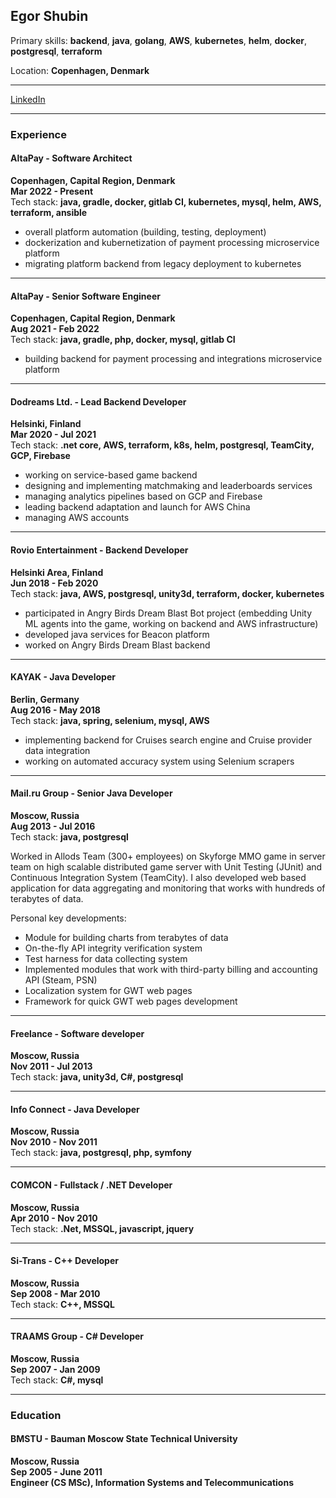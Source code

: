 ## Egor Shubin

Primary skills: **backend**, **java**, **golang**, **AWS**, **kubernetes**, **helm**, **docker**, **postgresql**, **terraform**

Location: **Copenhagen, Denmark**

<hr/>

[LinkedIn](https://www.linkedin.com/in/egor-shubin/?locale=en_US)<br>

<hr/>

### Experience

#### AltaPay - Software Architect

**Copenhagen, Capital Region, Denmark**<br>
**Mar 2022 - Present**<br>
Tech stack: **java, gradle, docker, gitlab CI, kubernetes, mysql, helm, AWS, terraform, ansible**<br>

- overall platform automation (building, testing, deployment)
- dockerization and kubernetization of payment processing microservice platform
- migrating platform backend from legacy deployment to kubernetes

<hr/>

#### AltaPay - Senior Software Engineer

**Copenhagen, Capital Region, Denmark**<br>
**Aug 2021 - Feb 2022**<br>
Tech stack: **java, gradle, php, docker, mysql, gitlab CI**<br>

- building backend for payment processing and integrations microservice platform

<hr/>

#### Dodreams Ltd. - Lead Backend Developer

**Helsinki, Finland**<br>
**Mar 2020 - Jul 2021**<br>
Tech stack: **.net core, AWS, terraform, k8s, helm, postgresql, TeamCity, GCP, Firebase**<br>

- working on service-based game backend
- designing and implementing matchmaking and leaderboards services
- managing analytics pipelines based on GCP and Firebase
- leading backend adaptation and launch for AWS China
- managing AWS accounts

<hr/>

#### Rovio Entertainment - Backend Developer

**Helsinki Area, Finland**<br>
**Jun 2018 - Feb 2020**<br>
Tech stack: **java, AWS, postgresql, unity3d, terraform, docker, kubernetes**<br>

- participated in Angry Birds Dream Blast Bot project (embedding Unity ML agents into the game, working on backend and
  AWS infrastructure)
- developed java services for Beacon platform
- worked on Angry Birds Dream Blast backend

<hr/>

#### KAYAK - Java Developer

**Berlin, Germany**<br>
**Aug 2016 - May 2018**<br>
Tech stack: **java, spring, selenium, mysql, AWS**<br>

- implementing backend for Cruises search engine and Cruise provider data integration
- working on automated accuracy system using Selenium scrapers

<hr/>

#### Mail.ru Group - Senior Java Developer

**Moscow, Russia**<br>
**Aug 2013 - Jul 2016**<br>
Tech stack: **java, postgresql**<br>

Worked in Allods Team (300+ employees) on Skyforge MMO game in server team on high scalable distributed game server
with Unit Testing (JUnit) and Continuous Integration System (TeamCity). I also developed web based application for
data aggregating and monitoring that works with hundreds of terabytes of data.

Personal key developments:

- Module for building charts from terabytes of data
- On-the-fly API integrity verification system
- Test harness for data collecting system
- Implemented modules that work with third-party billing and accounting API (Steam, PSN)
- Localization system for GWT web pages
- Framework for quick GWT web pages development

<hr/>

#### Freelance - Software developer

**Moscow, Russia**<br>
**Nov 2011 - Jul 2013**<br>
Tech stack: **java, unity3d, C#, postgresql**<br>

<hr/>

#### Info Connect - Java Developer

**Moscow, Russia**<br>
**Nov 2010 - Nov 2011**<br>
Tech stack: **java, postgresql, php, symfony**<br>

<hr/>

#### COMCON - Fullstack / .NET Developer

**Moscow, Russia**<br>
**Apr 2010 - Nov 2010**<br>
Tech stack: **.Net, MSSQL, javascript, jquery**<br>

<hr/>

#### Si-Trans - C++ Developer

**Moscow, Russia**<br>
**Sep 2008 - Mar 2010**<br>
Tech stack: **C++, MSSQL**<br>

<hr/>

#### TRAAMS Group - C# Developer

**Moscow, Russia**<br>
**Sep 2007 - Jan 2009**<br>
Tech stack: **C#, mysql**<br>

<hr/>

### Education

#### BMSTU - Bauman Moscow State Technical University

**Moscow, Russia**<br>
**Sep 2005 - June 2011**<br>
**Engineer (CS MSc), Information Systems and Telecommunications**
